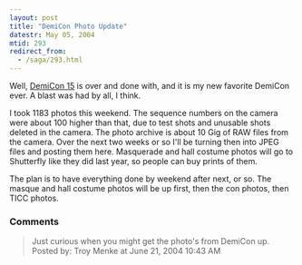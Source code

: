 ```yaml
---
layout: post
title: "DemiCon Photo Update"
datestr: May 05, 2004
mtid: 293
redirect_from:
  - /saga/293.html
---
```


Well, <a href="http://www.demicon.org/" title="DemiCon">DemiCon 15</a> is over and done with, and it is my new favorite DemiCon ever.  A blast was had by all, I think.

I took 1183 photos this weekend.  The sequence numbers on the camera were about 100 higher than that, due to test shots and unusable shots deleted in the camera.  The photo archive is about 10 Gig of RAW files from the camera.  Over the next two weeks or so I'll be turning then into JPEG files and posting them here.  Masquerade and hall costume photos will go to Shutterfly like they did last year, so people can buy prints of them.

The plan is to have everything done by weekend after next, or so.  The masque and hall costume photos will be up first, then the con photos, then TICC photos.

### Comments

<blockquote>
Just curious when you might get the photo's from DemiCon up.
<div class="post-meta">Posted by: Troy Menke at June 21, 2004 10:43 AM</div> </blockquote>

